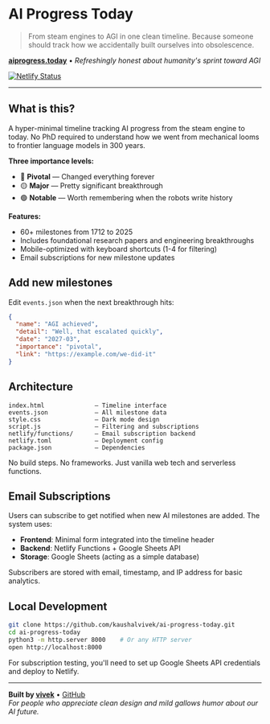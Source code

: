 # AI Progress Today

> From steam engines to AGI in one clean timeline. Because someone should track how we accidentally built ourselves into obsolescence.

**[aiprogress.today](https://aiprogress.today)** • *Refreshingly honest about humanity's sprint toward AGI*

[![Netlify Status](https://api.netlify.com/api/v1/badges/2f6877a9-7ba9-48af-ad80-0d10848ed985/deploy-status)](https://app.netlify.com/projects/ai-progress-today/deploys)

---

## What is this?

A hyper-minimal timeline tracking AI progress from the steam engine to today. No PhD required to understand how we went from mechanical looms to frontier language models in 300 years.

**Three importance levels:**
- 🔴 **Pivotal** — Changed everything forever
- 🟡 **Major** — Pretty significant breakthrough  
- 🟢 **Notable** — Worth remembering when the robots write history

**Features:**
- 60+ milestones from 1712 to 2025
- Includes foundational research papers and engineering breakthroughs
- Mobile-optimized with keyboard shortcuts (1-4 for filtering)
- Email subscriptions for new milestone updates

## Add new milestones

Edit `events.json` when the next breakthrough hits:

```json
{
  "name": "AGI achieved", 
  "detail": "Well, that escalated quickly",
  "date": "2027-03",
  "importance": "pivotal",
  "link": "https://example.com/we-did-it"
}
```

## Architecture

```
index.html              — Timeline interface
events.json             — All milestone data
style.css               — Dark mode design
script.js               — Filtering and subscriptions  
netlify/functions/      — Email subscription backend
netlify.toml            — Deployment config
package.json            — Dependencies
```

No build steps. No frameworks. Just vanilla web tech and serverless functions.

## Email Subscriptions

Users can subscribe to get notified when new AI milestones are added. The system uses:
- **Frontend**: Minimal form integrated into the timeline header
- **Backend**: Netlify Functions + Google Sheets API
- **Storage**: Google Sheets (acting as a simple database)

Subscribers are stored with email, timestamp, and IP address for basic analytics.

## Local Development

```bash
git clone https://github.com/kaushalvivek/ai-progress-today.git
cd ai-progress-today
python3 -m http.server 8000    # Or any HTTP server
open http://localhost:8000
```

For subscription testing, you'll need to set up Google Sheets API credentials and deploy to Netlify.

---

**Built by [vivek](https://vivekkaushal.com)** • [GitHub](https://github.com/kaushalvivek/ai-progress-today)  
*For people who appreciate clean design and mild gallows humor about our AI future.*